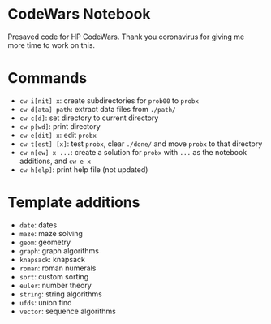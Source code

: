# CodeWars Notebook

Presaved code for HP CodeWars. Thank you coronavirus for giving me more time to work on this.

# Commands

* `cw i[nit] x`: create subdirectories for `prob00` to `probx`
* `cw d[ata] path`: extract data files from `./path/`
* `cw c[d]`: set directory to current directory
* `cw p[wd]`: print directory
* `cw e[dit] x`: edit `probx` 
* `cw t[est] [x]`: test `probx`, clear `./done/` and move `probx` to that directory
* `cw n[ew] x ...`: create a solution for `probx` with `...` as the notebook additions, and `cw e x`
* `cw h[elp]`: print help file (not updated)

# Template additions

* `date`: dates
* `maze`: maze solving
* `geom`: geometry
* `graph`: graph algorithms
* `knapsack`: knapsack
* `roman`: roman numerals
* `sort`: custom sorting
* `euler`: number theory
* `string`: string algorithms
* `ufds`: union find
* `vector`: sequence algorithms
